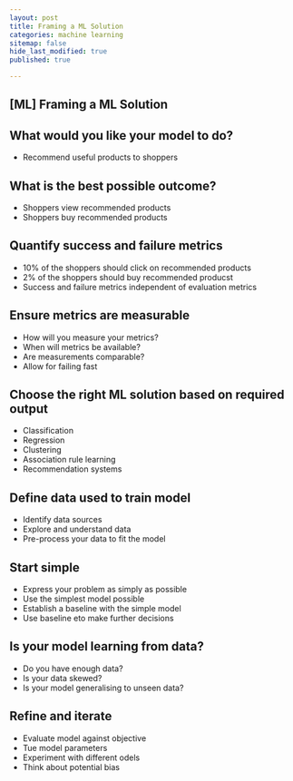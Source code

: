 ```yaml
---
layout: post
title: Framing a ML Solution
categories: machine learning
sitemap: false
hide_last_modified: true
published: true

---
```


## [ML] Framing a ML Solution

## What would you like your model to do?
- Recommend useful products to shoppers

## What is the best possible outcome?
- Shoppers view recommended products
- Shoppers buy recommended products

## Quantify success and failure metrics
- 10% of the shoppers should click on recommended products
- 2% of the shoppers should buy recommended producst
- Success and failure metrics independent of evaluation metrics

## Ensure metrics are measurable
- How will you measure your metrics?
- When will metrics be available?
- Are measurements comparable?
- Allow for failing fast

## Choose the right ML solution based on required output
- Classification
- Regression
- Clustering
- Association rule learning
- Recommendation systems

## Define data used to train model
- Identify data sources
- Explore and understand data
- Pre-process your data to fit the model

## Start simple
- Express your problem as simply as possible
- Use the simplest model possible
- Establish a baseline with the simple model
- Use baseline eto make further decisions

## Is your model learning from data?
- Do you have enough data?
- Is your data skewed?
- Is your model generalising to unseen data?

## Refine and iterate
- Evaluate model against objective
- Tue model parameters
- Experiment with different odels
- Think about potential bias